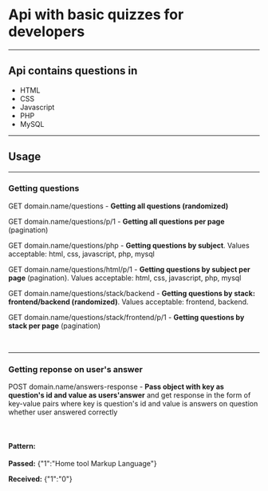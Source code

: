 <h1>Api with basic quizzes for developers</h1>
<hr>
<h2>Api contains questions in</h2>
<ul>
<li>HTML</li>
<li>CSS</li>
<li>Javascript</li>
<li>PHP</li>
<li>MySQL</li>
</ul>
<hr>
<h2>Usage</h2>
<hr>
<h3>Getting questions</h3>
<p>GET domain.name/questions - <b>Getting all questions (randomized)</b></p>
<p>GET domain.name/questions/p/1 - <b>Getting all questions per page</b> (pagination)</p>
<p>GET domain.name/questions/php - <b>Getting questions by subject</b>. Values acceptable: html, css, javascript, php, mysql</p>
<p>GET domain.name/questions/html/p/1 - <b>Getting questions by subject per page</b> (pagination). Values acceptable: html, css, javascript, php, mysql</p>
<p>GET domain.name/questions/stack/backend - <b>Getting questions by stack: frontend/backend (randomized)</b>. Values acceptable: frontend, backend.</p>
<p>GET domain.name/questions/stack/frontend/p/1 - <b>Getting questions by stack per page</b> (pagination)</p>
<br>
<hr>
<h3>Getting reponse on user's answer</h3>
<p>POST domain.name/answers-response - <b>Pass object with key as question's id and value as users'answer</b> and get response in the form of key-value pairs where key is question's id and value is answers on question whether user answered correctly
</p>
<br>
<h4>Pattern:</h4>
<p><b>Passed:</b> {"1":"Home tool Markup Language"}</p>
<p><b>Received:</b> {"1":"0"}</p>
